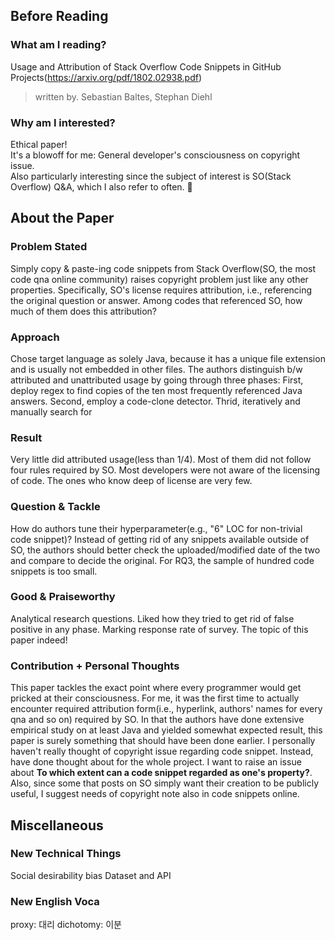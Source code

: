 
## Before Reading
### What am I reading?

Usage and Attribution of Stack Overflow Code Snippets in GitHub Projects(https://arxiv.org/pdf/1802.02938.pdf)
> written by. Sebastian Baltes, Stephan Diehl

### Why am I interested?

Ethical paper!  
It's a blowoff for me: General developer's consciousness on copyright issue.  
Also particularly interesting since the subject of interest is SO(Stack Overflow) Q&A, which I also refer to often. 🧐

## About the Paper
### Problem Stated
Simply copy & paste-ing code snippets from Stack Overflow(SO, the most code qna online community) raises copyright problem just like any other properties. Specifically, SO's license requires attribution, i.e., referencing the original question or answer. Among codes that referenced SO, how much of them does this attribution?

### Approach
Chose target language as solely Java, because it has a unique file extension and is usually not embedded in other files. The authors distinguish b/w attributed and unattributed usage by going through three phases: First, deploy regex to find copies of the ten most frequently referenced Java answers. Second, employ a code-clone detector. Thrid, iteratively and manually search for 

### Result
Very little did attributed usage(less than 1/4). 
Most of them did not follow four rules required by SO. 
Most developers were not aware of the licensing of code. The ones who know deep of license are very few.

### Question & Tackle
How do authors tune their hyperparameter(e.g., "6" LOC for non-trivial code snippet)? 
Instead of getting rid of any snippets available outside of SO, the authors should better check the uploaded/modified date of the two and compare to decide the original.
For RQ3, the sample of hundred code snippets is too small.

### Good & Praiseworthy
Analytical research questions.
Liked how they tried to get rid of false positive in any phase.
Marking response rate of survey.
The topic of this paper indeed!

### Contribution + Personal Thoughts
This paper tackles the exact point where every programmer would get pricked at their consciousness. For me, it was the first time to actually encounter required attribution form(i.e., hyperlink, authors' names for every qna and so on) required by SO.
In that the authors have done extensive empirical study on at least Java and yielded somewhat expected result, this paper is surely something that should have been done earlier. I personally haven't really thought of copyright issue regarding code snippet. Instead, have done thought about for the whole project. I want to raise an issue about **To which extent can a code snippet regarded as one's property?**. Also, since some that posts on SO simply want their creation to be publicly useful, I suggest needs of copyright note also in code snippets online. 

## Miscellaneous
### New Technical Things
Social desirability bias
Dataset and API

### New English Voca
proxy: 대리
dichotomy: 이분
